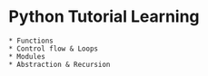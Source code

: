 # Python Tutorial Learning
	* Functions
	* Control flow & Loops
	* Modules
	* Abstraction & Recursion
